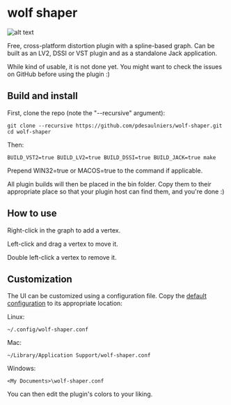 # wolf shaper

![alt text](https://raw.githubusercontent.com/pdesaulniers/spoonie-waveshaper/master/plugins/WaveShaper/Screenshot.png)

Free, cross-platform distortion plugin with a spline-based graph. Can be built as an LV2, DSSI or VST plugin and as a standalone Jack application.

While kind of usable, it is not done yet. You might want to check the issues on GitHub before using the plugin :)

## Build and install

First, clone the repo (note the "--recursive" argument):

```
git clone --recursive https://github.com/pdesaulniers/wolf-shaper.git
cd wolf-shaper
```

Then:

```
BUILD_VST2=true BUILD_LV2=true BUILD_DSSI=true BUILD_JACK=true make
```

Prepend WIN32=true or MACOS=true to the command if applicable.

All plugin builds will then be placed in the bin folder. Copy them to their appropriate place so that your plugin host can find them, and you're done :)

## How to use

Right-click in the graph to add a vertex. 

Left-click and drag a vertex to move it.

Double left-click a vertex to remove it.

## Customization

The UI can be customized using a configuration file.
Copy the [default configuration](https://github.com/pdesaulniers/spoonie-waveshaper/blob/master/plugins/WaveShaper/Config/Themes/default.conf) to its appropriate location:

Linux:
```
~/.config/wolf-shaper.conf
```
Mac:
```
~/Library/Application Support/wolf-shaper.conf
```
Windows:
```
<My Documents>\wolf-shaper.conf
```

You can then edit the plugin's colors to your liking.
